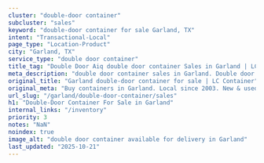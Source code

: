 ```yaml
---
cluster: "double-door container"
subcluster: "sales"
keyword: "double-door container for sale Garland, TX"
intent: "Transactional-Local"
page_type: "Location-Product"
city: "Garland, TX"
service_type: "double door container"
title_tag: "Double Door Aiq double door container Sales in Garland | LC Container"
meta_description: "double door container sales in Garland. Double door containers for easy access. Fast delivery, competitive pricing. Serving double door container area. Quote ID: AP3. Call (214) 524-4168 for your free quote today."
original_title: "Garland double-door container for sale | LC Container"
original_meta: "Buy containers in Garland. Local since 2003. New & used inventory. Fast delivery. Get your free quote — call (214) 524-4168 today. LC Container — your truste..."
url_slug: "/garland/double-door-container/sales"
h1: "Double-Door Container For Sale in Garland"
internal_links: "/inventory"
priority: 3
notes: "NaN"
noindex: true
image_alt: "double door container available for delivery in Garland"
last_updated: "2025-10-21"
---
```


<!-- TODO: Add unique city/inventory copy, images, and internal links here. -->
